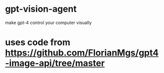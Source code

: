# gpt-vision-agent
make gpt-4 control your computer visually


# uses code from https://github.com/FlorianMgs/gpt4-image-api/tree/master
